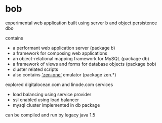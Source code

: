 # bob
experimental web application built using server b and object persistence dbo

contains
* a performant web application server (package b)
* a framework for composing web applications
* an object-relational mapping framework for MySQL (package db)
* a framework of views and forms for database objects (package bob)
* cluster related scripts
* also contains ['zen-one'](https://github.com/calint/zen-one) emulator (package zen.*) 


explored digitalocean.com and linode.com services
* load balancing using service provider
* ssl enabled using load balancer
* mysql cluster implemented in db package

can be compiled and run by legacy java 1.5
